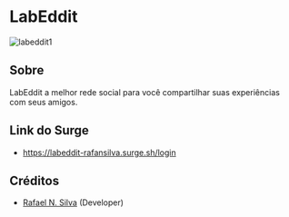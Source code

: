 # LabEddit

![labeddit1](https://user-images.githubusercontent.com/31461569/131919513-0dfaf7de-61a2-405e-b18e-12245889bbb7.png)

## Sobre

LabEddit a melhor rede social para você compartilhar suas experiências com seus amigos. 

## Link do Surge

- https://labeddit-rafansilva.surge.sh/login

## Créditos
- [Rafael N. Silva](https://github.com/rafansilva) (Developer)
